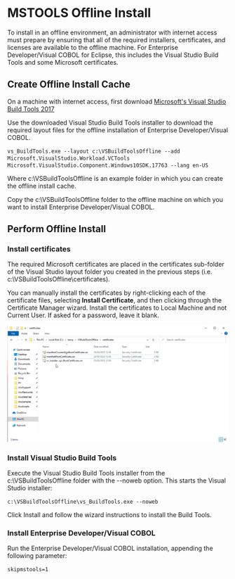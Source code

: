 # MSTOOLS Offline Install

To install in an offline environment, an administrator with internet access must prepare by ensuring that all of the required installers, certificates, and licenses are available to the offline machine. For Enterprise Developer/Visual COBOL for Eclipse, this includes the Visual Studio Build Tools and some Microsoft certificates.  

## Create Offline Install Cache
On a machine with internet access, first download [Microsoft's Visual Studio Build Tools 2017](https://my.visualstudio.com/Downloads?q=build%20tools%202017&wt.mc_id=o~msft~vscom~older-downloads)  

Use the downloaded Visual Studio Build Tools installer to download the required layout files for the offline installation of Enterprise Developer/Visual COBOL.  

```
vs_BuildTools.exe --layout c:\VSBuildToolsOffline --add Microsoft.VisualStudio.Workload.VCTools Microsoft.VisualStudio.Component.Windows10SDK.17763 --lang en-US  
```

Where c:\VSBuildToolsOffline is an example folder in which you can create the offline install cache.  

Copy the c:\VSBuildToolsOffline folder to the offline machine on which you want to install Enterprise Developer/Visual COBOL.  

## Perform Offline Install
### Install certificates  
The required Microsoft certificates are placed in the certificates sub-folder of the Visual Studio layout folder you created in the previous steps (i.e. c:\VSBuildToolsOffline\certificates).  

You can manually install the certificates by right-clicking each of the certificate files, selecting **Install Certificate**, and then clicking through the Certificate Manager wizard. Install the certificates to Local Machine and not Current User. If asked for a password, leave it blank.  

![1](images/mstoolsCert.gif)

### Install Visual Studio Build Tools
Execute the Visual Studio Build Tools installer from the c:\VSBuildToolsOffline folder with the --noweb option. This starts the Visual Studio installer:

```
c:\VSBuildToolsOffline\vs_BuildTools.exe --noweb
```

Click Install and follow the wizard instructions to install the Build Tools.  

### Install Enterprise Developer/Visual COBOL

Run the Enterprise Developer/Visual COBOL installation, appending the following parameter:  

```
skipmstools=1
```